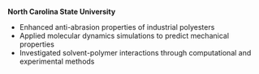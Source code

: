 **North Carolina State University**
- Enhanced anti-abrasion properties of industrial polyesters
- Applied molecular dynamics simulations to predict mechanical properties
- Investigated solvent-polymer interactions through computational and experimental methods
